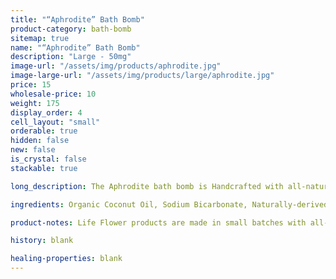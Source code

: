 ```yaml
---
title: "“Aphrodite” Bath Bomb"
product-category: bath-bomb
sitemap: true
name: "“Aphrodite” Bath Bomb"
description: "Large - 50mg"
image-url: "/assets/img/products/aphrodite.jpg"
image-large-url: "/assets/img/products/large/aphrodite.jpg"
price: 15
wholesale-price: 10
weight: 175
display_order: 4
cell_layout: "small"
orderable: true
hidden: false
new: false
is_crystal: false
stackable: true

long_description: The Aphrodite bath bomb is Handcrafted with all-natural aphrodisiac essential oils, making it the perfect couple or self love treat. Made with organic, lab-tested plant extract to ensure optimal pain relief and relaxation. Includes a cleansed, charged rose quartz stone to enhance positive and pure energies of deep love. Topped with rose buds and hibiscus petals.   

ingredients: Organic Coconut Oil, Sodium Bicarbonate, Naturally-derived Citric Acid, Corn Starch, Epsom Salt, Organic Herbs, Plant-based Color, Witch Hazel, Cleansed & Charged Crystal.

product-notes: Life Flower products are made in small batches with all-natural and boutique ingredients. Most orders are processed within 3 days of being placed.

history: blank

healing-properties: blank
---
```


